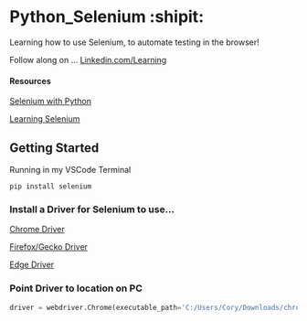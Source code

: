 # Python_Selenium :shipit:
Learning how to use Selenium, to automate testing in the browser!

Follow along on ... [Linkedin.com/Learning](https://www.linkedin.com/learning/using-python-for-automation/automating-web-browsing)

#### Resources 
[Selenium with Python](https://selenium-python.readthedocs.io/installation.html#introduction)

[Learning Selenium](https://www.seleniumeasy.com/)


## Getting Started

Running in my VSCode Terminal

`pip install selenium`

### Install a Driver for Selenium to use...

[Chrome Driver](https://sites.google.com/a/chromium.org/chromedriver/downloads)

[Firefox/Gecko Driver](https://github.com/mozilla/geckodriver/releases)

[Edge Driver](https://developer.microsoft.com/en-us/microsoft-edge/tools/webdriver/)

### Point Driver to location on PC

```Python
driver = webdriver.Chrome(executable_path='C:/Users/Cory/Downloads/chromedriver_win32/chromedriver.exe')
```



